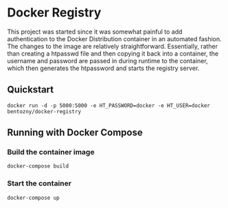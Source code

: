 # Docker Registry

This project was started since it was somewhat painful to add authentication to the Docker Distribution container in an automated fashion. The changes to the image are relatively straightforward. Essentially, rather than creating a htpasswd file and then copying it back into a container, the username and password are passed in during runtime to the container, which then generates the htpassword and starts the registry server. 

## Quickstart

`docker run -d -p 5000:5000 -e HT_PASSWORD=docker -e HT_USER=docker bentozny/docker-registry`

## Running with Docker Compose

### Build the container image

`docker-compose build`

### Start the container

`docker-compose up`
